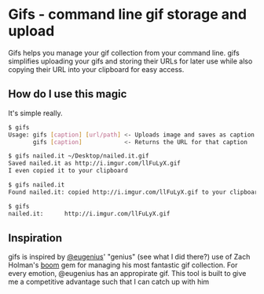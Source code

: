# Gifs - command line gif storage and upload


Gifs helps you manage your gif collection from your command line. gifs simplifies uploading your gifs and storing their URLs for later use while also copying their URL into your clipboard for easy access.

## How do I use this magic
It's simple really.

```bash
$ gifs
Usage: gifs [caption] [url/path] <- Uploads image and saves as caption
       gifs [caption]            <- Returns the URL for that caption

$ gifs nailed.it ~/Desktop/nailed.it.gif
Saved nailed.it as http://i.imgur.com/llFuLyX.gif
I even copied it to your clipboard

$ gifs nailed.it
Found nailed.it: copied http://i.imgur.com/llFuLyX.gif to your clipboard

$ gifs
nailed.it:      http://i.imgur.com/llFuLyX.gif
```

## Inspiration

gifs is inspired by [@eugenius](https://github.com/eugenius)' "genius" (see what I did there?) use of Zach Holman's [boom](https://github.com/holman/boom) gem for managing his most fantastic gif collection. For every emotion, @eugenius has an appropirate gif. This tool is built to give me a competitive advantage such that I can catch up with him
